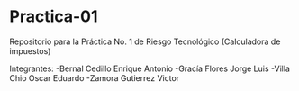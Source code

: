 # Practica-01
Repositorio para la Práctica No. 1 de Riesgo Tecnológico (Calculadora de impuestos)

Integrantes:
-Bernal Cedillo Enrique Antonio
-Gracía Flores Jorge Luis
-Villa Chio Oscar Eduardo
-Zamora Gutierrez Victor